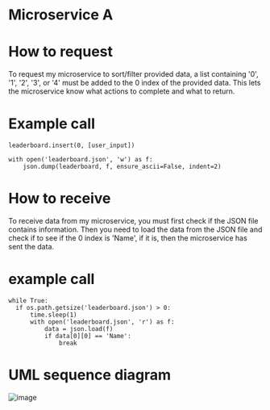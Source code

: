# Microservice A

# How to request
  To request my microservice to sort/filter provided data, a list containing '0', '1', '2', '3', or '4' must be added to the 0 index of the provided data.
  This lets the microservice know what actions to complete and what to return.

  # Example call
    leaderboard.insert(0, [user_input])
  
    with open('leaderboard.json', 'w') as f:
        json.dump(leaderboard, f, ensure_ascii=False, indent=2)
  
# How to receive 
  To receive data from my microservice, you must first check if the JSON file contains information. Then you need to load the data from the JSON file and check if to see if the 0 index is 'Name', if it is, then the microservice has sent the data.

  # example call
    while True:
      if os.path.getsize('leaderboard.json') > 0:
          time.sleep(1)
          with open('leaderboard.json', 'r') as f:
              data = json.load(f)
              if data[0][0] == 'Name':
                  break
                  
# UML sequence diagram
![image](https://github.com/user-attachments/assets/2262f318-3f8d-41e8-b0e1-5a94edbf82cf)
